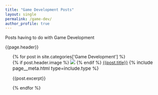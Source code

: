 ```yaml
---
title: "Game Development Posts"
layout: single
permalink: /game-dev/
author_profile: true
---
```


<p> Posts having to do with Game Development</p>
{{page.header}}
<ul style="list-style: none;">
{% for post in site.categories['Game Development'] %}
<li>
    {% if post.header.image %}
    <img src="/{{post.header.image}}"/>
    {% endif %}
    <a href="{{post.url}}">{{post.title}}</a>
    <span style="font-size: 15px;">{% include page__meta.html type=include.type %}</span>
    <br>
    <p>{{post.excerpt}}</p>
</li>
{% endfor %}
</ul>